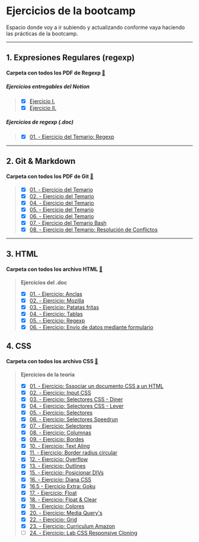 # Ejercicios de la bootcamp

Espacio donde voy a ir subiendo y actualizando conforme vaya haciendo las prácticas de la bootcamp.

---

## 1. Expresiones Regulares (regexp)

#### Carpeta con todos los PDF de Regexp [📁](</1.%20Expresiones%20regulares%20(regexp)/>)

##### Ejercicios entregables del Notion

>- [x] [Ejercicio I.](</1.%20Expresiones%20regulares%20(regexp)/Expresiones%20Regulares%20Ejercicio%20I.pdf>)
>- [x] [Ejercicio II.](</1.%20Expresiones%20regulares%20(regexp)/Expresiones%20Regulares%20Ejercicio%20II.pdf>)

##### Ejercicios de regexp (.doc)

>- [x] [01. - Ejercicio del Temario: Regexp](</1.%20Expresiones%20regulares%20(regexp)/Ejercicios%20de%20regexp.pdf>)

---

## 2. Git & Markdown

#### Carpeta con todos los PDF de Git [📁](/2.%20Git%20&%20Markdown/)

>- [x] [01. - Ejercicio del Temario](/2.%20Git%20&%20Markdown/Ejercicios%20-%20Temario%20Git%20Ejercicio%201%20.pdf)
>- [x] [02. - Ejercicio del Temario](/2.%20Git%20&%20Markdown/Ejercicios%20-%20Temario%20Git%20Ejercicio%202.pdf)
>- [x] [04. - Ejercicio del Temario](/2.%20Git%20&%20Markdown/Ejercicios%20-%20Temario%20Git%20Ejercicio%204.pdf)
>- [x] [05. - Ejercicio del Temario](/2.%20Git%20&%20Markdown/Ejercicios%20-%20Temario%20Git%20Ejercicio%205.pdf)
>- [x] [06. - Ejercicio del Temario](/2.%20Git%20&%20Markdown/Ejercicios%20-%20Temario%20Git%20Ejercicio%206.pdf)
>- [x] [07. - Ejercicio del Temario Bash ](/2.%20Git%20&%20Markdown/Ejercicios%20-%20Temario%20Git%20Ejercicio%20de%20Git%20bash.pdf)
>- [x] [08. - Ejercicio del Temario: Resolución de Conflictos](/2.%20Git%20&%20Markdown/Ejercicios%20de%20resolución%20de%20conflictos.pdf)

---

## 3. HTML

#### Carpeta con todos los archivo HTML [📁](/3.%20HTML/)

> **Ejercicios del .doc**
>
> - [x] [01. - Ejercicio: Anclas](/3.%20HTML/Ejercicios%20doc/anclas.html)
> - [x] [02. - Ejercicio: Mozilla](/3.%20HTML/Ejercicios%20doc/mozilla.html)
> - [x] [03. - Ejercicio: Patatas fritas](/3.%20HTML/Ejercicios%20doc/patatas_fritas.html)
> - [x] [04. - Ejercicio: Tablas](/3.%20HTML/Ejercicios%20doc/tablas.html)
> - [x] [05. - Ejercicio: Regexp](/3.%20HTML/Ejercicios%20doc/Regexp.html)
> - [x] [06. - Ejercicio: Envío de datos mediante formulario](/3.%20HTML/Ejercicios%20doc/Envío%20de%20datos%20mediante%20a%20un%20formulario.html)

## 4. CSS

#### Carpeta con todos los archivo CSS [📁](./4.%20CSS/)

> **Ejercicios de la teoria**
>
> - [x] [01. - Ejercicio: Sssociar un documento CSS a un HTML](/4.%20CSS/1.%20Ejercicios%20de%20associar%20un%20documento%20css%20a%20un%20html/)
> - [x] [02. - Ejercicio: Input CSS](/4.%20CSS/2.%20Input%20CSS/index.html)
> - [x] [03. - Ejercicio: Selectores CSS - Diner](/4.%20CSS/3.%20Ejercicios%20de%20selectores%20CSS%20Diner/respuestas.md)
> - [x] [04. - Ejercicio: Selectores CSS - Lever](/4.%20CSS/4.%20Ejercicios%20de%20selectores%20CSS%20Lever/respuestas.md)
> - [x] [05. - Ejercicio: Selectores](/4.%20CSS/5.%20Ejercicios%20de%20selectores/)
> - [x] [06. - Ejercicio: Selectores Speedrun](/4.%20CSS/6.%20Ejercicios%20de%20selectores%20Speedrun/respuestas.md)  
> - [x] [07. - Ejercicio: Selectores](./4.%20CSS/7.%20Ejercicio%20de%20selectores/soluciones.md)  
> - [x] [08. - Ejercicio: Columnas](./4.%20CSS/8.%20Ejercicio%20de%20columnas/)  
> - [x] [09. - Ejercicio: Bordes](./4.%20CSS/9.%20Ejercicio%20de%20bordes/)  
> - [x] [10. - Ejercicio: Text Aling](./4.%20CSS/10.%20Ejercicio%20text%20aling/)  
> - [x] [11. - Ejercicio: Border radius circular](./4.%20CSS/11.%20Ejercicio%20border%20radius%20circular/)  
> - [x] [12. - Ejercicio: Overflow](4.%20CSS/12.%20Ejercicio%20de%20overflow/)  
> - [x] [13. - Ejercicio: Outlines](4.%20CSS/13.%20Ejercicio%20de%20outlines/)  
> - [x] [15. - Ejercicio: Posicionar DIVs](4.%20CSS/15.%20Ejercicio%20posicionado%20DIVs/)
> - [x] [16. - Ejercicio: Diana CSS](4.%20CSS/16.%20Ejercicio%20diana%20css/)
> - [x] [16.5 - Ejercicio Extra: Goku](4.%20CSS/16.%20Ejercicio%20diana%20css/)
> - [x] [17. - Ejercicio: Float](4.%20CSS/17.%20Ejercicio%20float/)
> - [x] [18. - Ejercicio: Float & Clear](4.%20CSS/18.%20Ejercicio%20float%20y%20clear/)  
> - [x] [19. - Ejercicio: Colores](4.%20CSS/19.%20Ejerciocio%20de%20colores/)  
> - [x] [20. - Ejercicio: Media Query's](4.%20CSS/20.%20Ejercicio%20media%20querys/)  
> - [x] [22. - Ejercicio: Grid](4.%20CSS/22.%20Ejercicios%20de%20Grid/)  
> - [x] [23. - Ejercicio: Curriculum Amazon](4.%20CSS/23.%20Curriculum%20Amazon/)  
> - [ ] [24. - Ejercicio: Lab CSS Responsive Cloning]()  